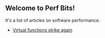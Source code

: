 ## Welcome to Perf Bits!

It's a list of articles on software performance.

- [Virtual functions strike again](virtual-functions-strike-again.jl.html)
